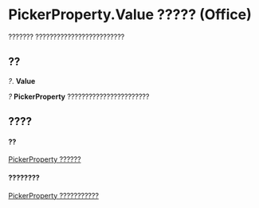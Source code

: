 
# PickerProperty.Value ????? (Office)

??????? ?????????????????????????


## ??

 _?_. **Value**

 _?_ **PickerProperty** ???????????????????????


## ????


#### ??


[PickerProperty ??????](fd3702fe-bf03-f22c-78c2-ac6c47a1d028.md)
#### ????????


[PickerProperty ???????????](http://msdn.microsoft.com/library/0896b930-e732-832c-ff09-8a283628524c%28Office.15%29.aspx)